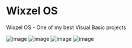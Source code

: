 # Wixzel OS

Wixzel OS - One of my best Visual Basic projects

![image](https://user-images.githubusercontent.com/69390743/199302356-b497c9d9-aabd-4021-95a2-3fff3c6c56ef.png)
![image](https://user-images.githubusercontent.com/69390743/199301767-004be881-f022-4b1c-8469-d7677eb1c39c.png)
![image](https://user-images.githubusercontent.com/69390743/199301866-3b7eb857-ab32-4eb2-a947-8b58f8728906.png)
![image](https://user-images.githubusercontent.com/69390743/199301949-64598d55-5067-413f-8aa8-8e7f68fb6d60.png)
